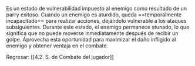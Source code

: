 
Es un estado de vulnerabilidad impuesto al enemigo como resultado de un parry exitoso. Cuando un enemigo es aturdido, queda ==temporalmente incapacitado== para realizar acciones, dejándolo vulnerable a los ataques subsiguientes. Durante este estado, el enemigo permanece stunado, lo que significa que no puede moverse inmediatamente después de recibir un golpe. Aprovecha esta oportunidad para maximizar el daño infligido al enemigo y obtener ventaja en el combate.

Regresar: [[4.2. S. de Combate del jugador]]